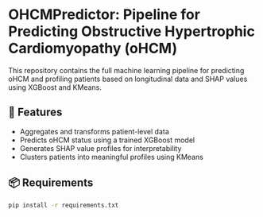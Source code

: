 # OHCMPredictor: Pipeline for Predicting Obstructive Hypertrophic Cardiomyopathy (oHCM)

This repository contains the full machine learning pipeline for predicting oHCM and profiling patients based on longitudinal data and SHAP values using XGBoost and KMeans.

## 🚀 Features

- Aggregates and transforms patient-level data
- Predicts oHCM status using a trained XGBoost model
- Generates SHAP value profiles for interpretability
- Clusters patients into meaningful profiles using KMeans


## 📦 Requirements

```bash
pip install -r requirements.txt
